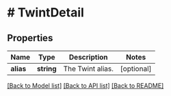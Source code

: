 # # TwintDetail

## Properties

Name | Type | Description | Notes
------------ | ------------- | ------------- | -------------
**alias** | **string** | The Twint alias. | [optional]

[[Back to Model list]](../../README.md#models) [[Back to API list]](../../README.md#endpoints) [[Back to README]](../../README.md)
